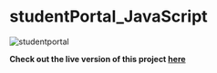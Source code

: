# studentPortal_JavaScript

![studentportal](https://github.com/hamadismail/Student-Portal-JavaScript/assets/70530455/96e93d2c-8482-4020-bfc0-598f2cadf8d3)

**Check out the live version of this project [here](https://hamadismail.github.io/Student-Portal-JavaScript/)**
